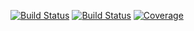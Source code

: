 [![Build Status](https://travis-ci.com/AStupidBear/StandardMarketData.jl.svg?branch=master)](https://travis-ci.com/AStupidBear/StandardMarketData.jl)
[![Build Status](https://ci.appveyor.com/api/projects/status/github/AStupidBear/StandardMarketData.jl?svg=true)](https://ci.appveyor.com/project/AStupidBear/StandardMarketData-jl)
[![Coverage](https://codecov.io/gh/AStupidBear/StandardMarketData.jl/branch/master/graph/badge.svg)](https://codecov.io/gh/AStupidBear/StandardMarketData.jl)
